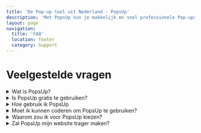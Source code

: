 ```yaml
---
title: 'De Pop-up tool uit Nederland - PopsUp'
description: 'Met PopsUp kun je makkelijk en snel professionele Pop-ups bouwen en integreren in je website, webshop of webapplicatie.'
layout: page
navigation:
  title: 'FAQ'
  location: footer
  category: Support
---
```


# Veelgestelde vragen

<details>
<summary>Wat is PopsUp?</summary>
PopsUp is de software oplossing waarmee je makkelijk en snel een professionele Pop-up op je website kunt integreren.
Deze software gaat jouw campagne(s) naar een hoger niveau tillen door gebruik te maken van een breed scala aan triggers en opties. Daardoor toon je op het juiste moment, de juiste content aan je websitebezoekers zonder dat de performance van je website hieronder lijdt.
</details>

<details>
<summary>Is PopsUp gratis te gebruiken?</summary>
De eerste 14 dagen kun je de software gratis en zonder betaalmethode uitproberen. Na deze periode dien je een abbonement af te nemen. Wellicht dat PopsUp een gratis plan krijgt in de toekomst.
</details>

<details>
<summary>Hoe gebruik ik PopsUp</summary>
Binnen PopsUp maak je een campagne aan, deze genereerd een uniek script wat je vervolgens op iedere pagina binnen je website moet plaatsen. Als dit is gebeurt kun je de campagne binnen PopsUp live zetten. Afhankelijk van je instellingen zal de pop-up getoond worden op jouw website.
</details>

<details>
<summary>Moet ik kunnen coderen om PopsUp te gebruiken?</summary>
Om een pop-up te bouwen heb je kennis nodig van HTML, CSS en Javascript. In het tweede kwartaal van dit jaar komt er een update waarmee je zonder enige technische kennis een pop-up in elkaar kunt klikken.
</details>

<details>
<summary>Waarom zou ik voor PopsUp kiezen?</summary>
PopsUp is een aanvulling voor zowel een marketeer, webshop beheerder als developers. De software is gebruiksvriendelijk waardoor iedereen makkelijk en snel effectieve pop-up formulieren op kan zetten.

Daarnaast kunnen developers hun eigen code toevoegen om zo het maximale uit de software te halen en een unieke pop-up campagne te creëren.

</details>

<details>
<summary>Zal PopsUp mijn website trager maken?</summary>
Absoluut niet! PopsUp is zorgvuldig ontwikkeld met performance in gedachte. Onze embedded code zal geen effect hebben op je laadtijd. Het is wel belangrijk dat je het script zoals in de software exact over neemt en op de juiste plaats in de code van je website toevoegt.
</details>
